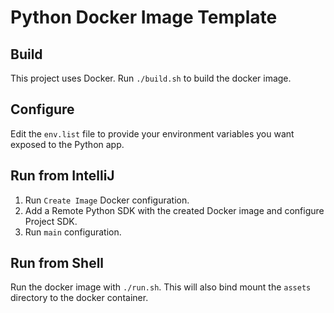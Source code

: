 # Python Docker Image Template

## Build
This project uses Docker. Run `./build.sh` to build the docker image.

## Configure
Edit the `env.list` file to provide your environment variables you want exposed to the Python app.

## Run from IntelliJ
1. Run `Create Image` Docker configuration.
2. Add a Remote Python SDK with the created Docker image and configure Project SDK.
3. Run `main` configuration.

## Run from Shell
Run the docker image with `./run.sh`. This will also bind mount the `assets` directory to the docker container.
